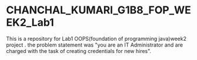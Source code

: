 # CHANCHAL_KUMARI_G1B8_FOP_WEEK2_Lab1
This is a repository for Lab1 OOPS(foundation of programming java)week2 project . the problem statement was "you are an IT Administrator and are charged with the task of creating credentials for new hires".
